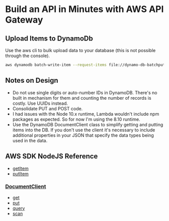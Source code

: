 
# Build an API in Minutes with AWS API Gateway

## Upload Items to DynamoDb
Use the aws cli to bulk upload data to your database (this is not possible through the console).
```bash
aws dynamodb batch-write-item --request-items file://dynamo-db-batchputitem.json
```

## Notes on Design
- Do not use single digits or auto-number IDs in DynamoDB. There's no built in mechanism for them and counting the number of records is costly. Use UUIDs instead.
- Consolidate PUT and POST code.
- I had issues with the Node 10.x runtime, Lambda wouldn't include npm packages as expected. So for now I'm using the 8.10 runtime.
- Use the DynamoDB DocumentClient class to simplify getting and putting items into the DB. If you don't use the client it's necessary to include additional properties in your JSON that specify the data types being used in the data.

## AWS SDK NodeJS Reference

* [getItem](https://docs.aws.amazon.com/AWSJavaScriptSDK/latest/AWS/DynamoDB.html#getItem-property)
* [putItem](https://docs.aws.amazon.com/AWSJavaScriptSDK/latest/AWS/DynamoDB.html#putItem-property)

### [DocumentClient](https://docs.aws.amazon.com/AWSJavaScriptSDK/latest/AWS/DynamoDB/DocumentClient.html)

* [get](https://docs.aws.amazon.com/AWSJavaScriptSDK/latest/AWS/DynamoDB/DocumentClient.html#get-property)
* [put](https://docs.aws.amazon.com/AWSJavaScriptSDK/latest/AWS/DynamoDB/DocumentClient.html#put-property)
* [query](https://docs.aws.amazon.com/AWSJavaScriptSDK/latest/AWS/DynamoDB/DocumentClient.html#query-property)
* [scan](https://docs.aws.amazon.com/AWSJavaScriptSDK/latest/AWS/DynamoDB/DocumentClient.html#scan-property)


